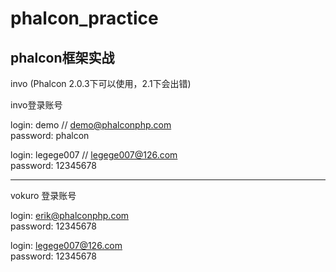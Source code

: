 # phalcon_practice  
phalcon框架实战  
------  
invo (Phalcon 2.0.3下可以使用，2.1下会出错)  

invo登录账号  

login: demo // demo@phalconphp.com   
password: phalcon  

login: legege007 // legege007@126.com  
password: 12345678   

------

vokuro 登录账号

login: erik@phalconphp.com  
password: 12345678  

login: legege007@126.com   
password: 12345678  
